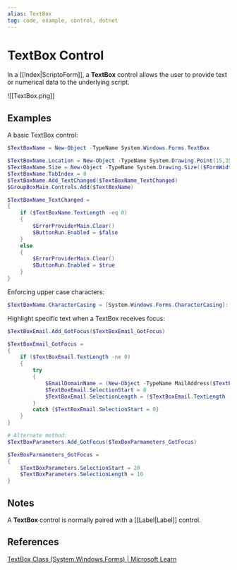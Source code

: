 ```yaml
---
alias: TextBox
tag: code, example, control, dotnet
---
```

# TextBox Control
In a [[Index|ScriptoForm]], a **TextBox** control allows the user to provide text or numerical data to the underlying script.

![[TextBox.png]]
## Examples
A basic TextBox control:
```powershell
$TextBoxName = New-Object -TypeName System.Windows.Forms.TextBox

$TextBoxName.Location = New-Object -TypeName System.Drawing.Point(15,35)
$TextBoxName.Size = New-Object -TypeName System.Drawing.Size(($FormWidth - 50),20)
$TextBoxName.TabIndex = 0
$TextBoxName.Add_TextChanged($TextBoxName_TextChanged)
$GroupBoxMain.Controls.Add($TextBoxName)

$TextBoxName_TextChanged =
{
    if ($TextBoxName.TextLength -eq 0)
    {
        $ErrorProviderMain.Clear()
        $ButtonRun.Enabled = $false
    }
    else
    {
        $ErrorProviderMain.Clear()
        $ButtonRun.Enabled = $true
    }
}
```
Enforcing upper case characters:
```powershell
$TextBoxName.CharacterCasing = [System.Windows.Forms.CharacterCasing]::Upper
```
Highlight specific text when a TextBox receives focus:
```powershell
$TextBoxEmail.Add_GotFocus($TextBoxEmail_GotFocus)

$TextBoxEmail_GotFocus =
{
    if ($TextBoxEmail.TextLength -ne 0)
    {
        try
        {
            $EmailDomainName = (New-Object -TypeName MailAddress($TextBoxEmail.Text)).Host
            $TextBoxEmail.SelectionStart = 0
            $TextBoxEmail.SelectionLength = ($TextBoxEmail.TextLength - ($EmailDomainName.Length + 1))
        }
        catch {$TextBoxEmail.SelectionStart = 0}
    }
}

# Alternate method:
$TextBoxParameters.Add_GotFocus($TexBoxParmameters_GotFocus)

$TexBoxParmameters_GotFocus =
{
    $TextBoxParameters.SelectionStart = 20
    $TextBoxParameters.SelectionLength = 10
}
```
## Notes
A **TextBox** control is normally paired with a [[Label|Label]] control.

## References
[TextBox Class (System.Windows.Forms) | Microsoft Learn](https://learn.microsoft.com/en-us/dotnet/api/system.windows.forms.textbox?view=windowsdesktop-7.0)
